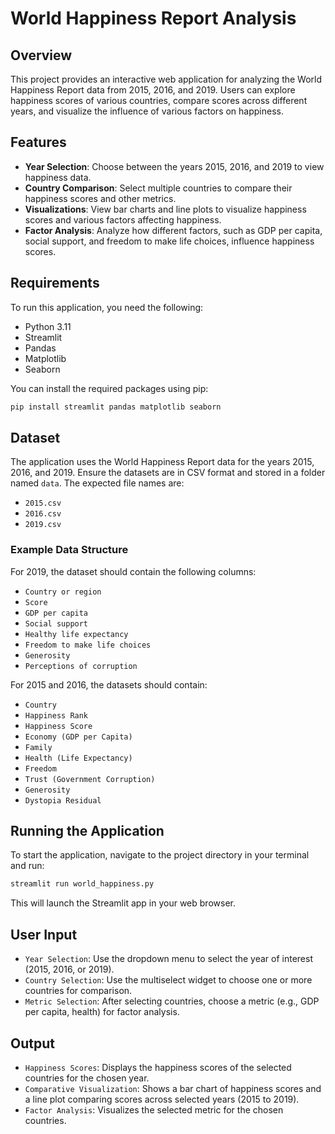 # World Happiness Report Analysis

## Overview

This project provides an interactive web application for analyzing the World Happiness Report data from 2015, 2016, and 2019. Users can explore happiness scores of various countries, compare scores across different years, and visualize the influence of various factors on happiness.

## Features

- **Year Selection**: Choose between the years 2015, 2016, and 2019 to view happiness data.
- **Country Comparison**: Select multiple countries to compare their happiness scores and other metrics.
- **Visualizations**: View bar charts and line plots to visualize happiness scores and various factors affecting happiness.
- **Factor Analysis**: Analyze how different factors, such as GDP per capita, social support, and freedom to make life choices, influence happiness scores.

## Requirements

To run this application, you need the following:

- Python 3.11
- Streamlit
- Pandas
- Matplotlib
- Seaborn

You can install the required packages using pip:

```bash
pip install streamlit pandas matplotlib seaborn
```

## Dataset

The application uses the World Happiness Report data for the years 2015, 2016, and 2019. Ensure the datasets are in CSV format and stored in a folder named `data`. The expected file names are:

- `2015.csv`
- `2016.csv`
- `2019.csv`

### Example Data Structure

For 2019, the dataset should contain the following columns:
- `Country or region`
- `Score`
- `GDP per capita`
- `Social support`
- `Healthy life expectancy`
- `Freedom to make life choices`
- `Generosity`
- `Perceptions of corruption`

For 2015 and 2016, the datasets should contain:
- `Country`
- `Happiness Rank`
- `Happiness Score`
- `Economy (GDP per Capita)`
- `Family`
- `Health (Life Expectancy)`
- `Freedom`
- `Trust (Government Corruption)`
- `Generosity`
- `Dystopia Residual`

## Running the Application

To start the application, navigate to the project directory in your terminal and run:

```bash
streamlit run world_happiness.py
```

This will launch the Streamlit app in your web browser.

## User Input

- `Year Selection`: Use the dropdown menu to select the year of interest (2015, 2016, or 2019).
- `Country Selection`: Use the multiselect widget to choose one or more countries for comparison.
- `Metric Selection`: After selecting countries, choose a metric (e.g., GDP per capita, health) for factor analysis.

## Output

- `Happiness Scores`: Displays the happiness scores of the selected countries for the chosen year.
- `Comparative Visualization`: Shows a bar chart of happiness scores and a line plot comparing scores across selected years (2015 to 2019).
- `Factor Analysis`: Visualizes the selected metric for the chosen countries.
